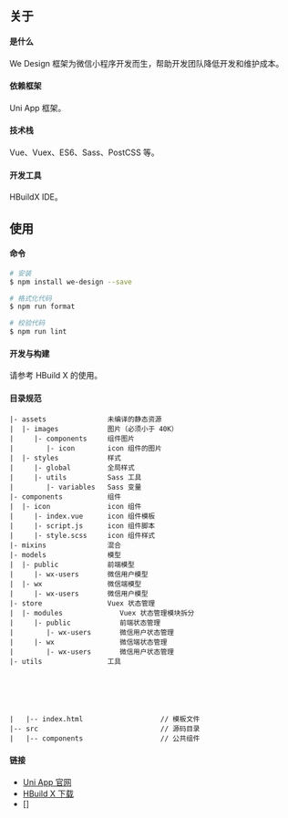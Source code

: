 ## 关于

#### 是什么

We Design 框架为微信小程序开发而生，帮助开发团队降低开发和维护成本。

#### 依赖框架

Uni App 框架。

#### 技术栈

Vue、Vuex、ES6、Sass、PostCSS 等。

#### 开发工具

HBuildX IDE。

## 使用

#### 命令

```bash
# 安装
$ npm install we-design --save

# 格式化代码
$ npm run format

# 校验代码
$ npm run lint
```

#### 开发与构建

请参考 HBuild X 的使用。

#### 目录规范

```
|- assets               未编译的静态资源
|  |- images            图片（必须小于 40K）
|     |- components     组件图片
|        |- icon        icon 组件的图片
|  |- styles            样式
|     |- global         全局样式
|     |- utils          Sass 工具
|        |- variables   Sass 变量
|- components           组件
|  |- icon              icon 组件
|     |- index.vue      icon 组件模板
|     |- script.js      icon 组件脚本
|     |- style.scss     icon 组件样式
|- mixins               混合
|- models               模型
|  |- public            前端模型
|     |- wx-users       微信用户模型
|  |- wx                微信端模型
|     |- wx-users       微信用户模型
|- store                Vuex 状态管理
|  |- modules              Vuex 状态管理模块拆分
|     |- public            前端状态管理
|        |- wx-users       微信用户状态管理
|     |- wx                微信端状态管理
|        |- wx-users       微信用户状态管理
|- utils                工具






|   |-- index.html                   // 模板文件
|-- src                              // 源码目录
|   |-- components                   // 公共组件
```

#### 链接

- [Uni App 官网](https://uniapp.dcloud.io/)
- [HBuild X 下载](https://www.dcloud.io/hbuilderx.html)
- []
